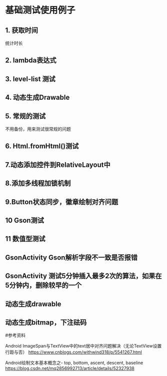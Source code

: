 # 基础测试使用例子
## 1. 获取时间  
统计时长
## 2. lambda表达式  
## 3. level-list 测试  
## 4. 动态生成Drawable
## 5. 常规的测试
不用备份，用来测试很常规的问题
## 6. Html.fromHtml()测试
## 7.动态添加控件到RelativeLayout中
## 8.添加多线程加锁机制
## 9.Button状态同步，徽章绘制对齐问题
## 10 Gson测试
## 11 数值型测试
## GsonActivity Gson解析字段不一致是否报错
## GsonActivity 测试5分钟插入最多2次的算法，如果在5分钟内，删除较早的一个
## 动态生成drawable
## 动态生成bitmap，下注砝码


#参考资料

Android ImageSpan与TextView中的text居中对齐问题解决（无论TextView设置行距与否）
https://www.cnblogs.com/withwind318/p/5541267.html

Android绘制文本基本概念之- top, bottom, ascent, descent, baseline
https://blog.csdn.net/mq2856992713/article/details/52327938





